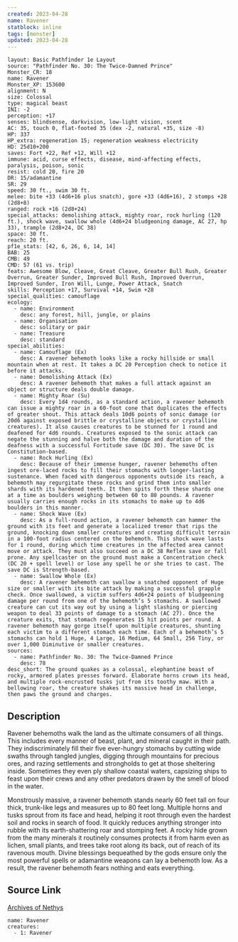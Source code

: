```yaml
---
created: 2023-04-28
name: Ravener
statblock: inline
tags: [monster]
updated: 2023-04-28
---
```

```statblock
layout: Basic Pathfinder 1e Layout
source: "Pathfinder No. 30: The Twice-Damned Prince"
Monster_CR: 18
name: Ravener
Monster_XP: 153600
alignment: N
size: Colossal
type: magical beast
INI: -2
perception: +17
senses: blindsense, darkvision, low-light vision, scent
AC: 35, touch 0, flat-footed 35 (dex -2, natural +35, size -8)
HP: 337
HP_extra: regeneration 15; regeneration weakness electricity
HD: 25d10+200
saves: Fort +22, Ref +12, Will +12
immune: acid, curse effects, disease, mind-affecting effects, paralysis, poison, sonic
resist: cold 20, fire 20
DR: 15/adamantine
SR: 29
speed: 30 ft., swim 30 ft.
melee: bite +33 (4d6+16 plus snatch), gore +33 (4d6+16), 2 stomps +28 (2d8+8)
ranged: rock +16 (2d8+24)
special_attacks: demolishing attack, mighty roar, rock hurling (120 ft.), shock wave, swallow whole (4d6+24 bludgeoning damage, AC 27, hp 33), trample (2d8+24, DC 38)
space: 30 ft.
reach: 20 ft.
pf1e_stats: [42, 6, 26, 6, 14, 14]
BAB: 25
CMB: 49
CMD: 57 (61 vs. trip)
feats: Awesome Blow, Cleave, Great Cleave, Greater Bull Rush, Greater Overrun, Greater Sunder, Improved Bull Rush, Improved Overrun, Improved Sunder, Iron Will, Lunge, Power Attack, Snatch
skills: Perception +17, Survival +14, Swim +28
special_qualities: camouflage
ecology:
  - name: Environment
    desc: any forest, hill, jungle, or plains
  - name: Organisation
    desc: solitary or pair
  - name: Treasure
    desc: standard
special_abilities:
  - name: Camouflage (Ex)
    desc: A ravener behemoth looks like a rocky hillside or small mountain when at rest. It takes a DC 20 Perception check to notice it before it attacks.
  - name: Demolishing Attack (Ex)
    desc: A ravener behemoth that makes a full attack against an object or structure deals double damage.
  - name: Mighty Roar (Su)
    desc: Every 1d4 rounds, as a standard action, a ravener behemoth can issue a mighty roar in a 60-foot cone that duplicates the effects of greater shout. This attack deals 10d6 points of sonic damage (or 20d6 against exposed brittle or crystalline objects or crystalline creatures). It also causes creatures to be stunned for 1 round and deafened for 4d6 rounds. Creatures exposed to the sonic attack can negate the stunning and halve both the damage and duration of the deafness with a successful Fortitude save (DC 30). The save DC is Constitution-based.
  - name: Rock Hurling (Ex)
    desc: Because of their immense hunger, ravener behemoths often ingest ore-laced rocks to fill their stomachs with longer-lasting sustenance. When faced with dangerous opponents outside its reach, a behemoth may regurgitate these rocks and grind them into smaller shards with its hardened teeth. It then spits forth these shards one at a time as boulders weighing between 60 to 80 pounds. A ravener usually carries enough rocks in its stomachs to make up to 4d6 boulders in this manner.
  - name: Shock Wave (Ex)
    desc: As a full-round action, a ravener behemoth can hammer the ground with its feet and generate a localized tremor that rips the ground, knocking down smaller creatures and creating difficult terrain in a 100-foot radius centered on the behemoth. This shock wave lasts for 1 round, during which time creatures in the affected area cannot move or attack. They must also succeed on a DC 38 Reflex save or fall prone. Any spellcaster on the ground must make a Concentration check (DC 20 + spell level) or lose any spell he or she tries to cast. The save DC is Strength-based.
  - name: Swallow Whole (Ex)
    desc: A ravener behemoth can swallow a snatched opponent of Huge size or smaller with its bite attack by making a successful grapple check. Once swallowed, a victim suffers 4d6+24 points of bludgeoning damage per round from one of the behemoth’s 5 stomachs. A swallowed creature can cut its way out by using a light slashing or piercing weapon to deal 33 points of damage to a stomach (AC 27). Once the creature exits, that stomach regenerates 15 hit points per round. A ravener behemoth may gorge itself upon multiple creatures, shunting each victim to a different stomach each time. Each of a behemoth’s 5 stomachs can hold 1 Huge, 4 Large, 16 Medium, 64 Small, 256 Tiny, or over 1,000 Diminutive or smaller creatures.
sources:
  - name: Pathfinder No. 30: The Twice-Damned Prince
    desc: 78
desc_short: The ground quakes as a colossal, elephantine beast of rocky, armored plates presses forward. Elaborate horns crown its head, and multiple rock-encrusted tusks jut from its toothy maw. With a bellowing roar, the creature shakes its massive head in challenge, then paws the ground and charges.
```
## Description
Ravener behemoths walk the land as the ultimate consumers of all things. This includes every manner of beast, plant, and mineral caught in their path. They indiscriminately fill their five ever-hungry stomachs by cutting wide swaths through tangled jungles, digging through mountains for precious ores, and razing settlements and strongholds to get at those sheltering inside. Sometimes they even ply shallow coastal waters, capsizing ships to feast upon their crews and any other predators drawn by the smell of blood in the water.

Monstrously massive, a ravener behemoth stands nearly 60 feet tall on four thick, trunk-like legs and measures up to 80 feet long. Multiple horns and tusks sprout from its face and head, helping it root through even the hardest soil and rocks in search of food. It quickly reduces anything stronger into rubble with its earth-shattering roar and stomping feet. A rocky hide grown from the many minerals it routinely consumes protects it from harm even as lichen, small plants, and trees take root along its back, out of reach of its ravenous mouth. Divine blessings bequeathed by the gods ensure only the most powerful spells or adamantine weapons can lay a behemoth low. As a result, the ravener behemoth fears nothing and eats everything.
## Source Link
[Archives of Nethys](https://aonprd.com/MonsterDisplay.aspx?ItemName=Ravener)
```encounter-table
name: Ravener
creatures:
  - 1: Ravener
```

